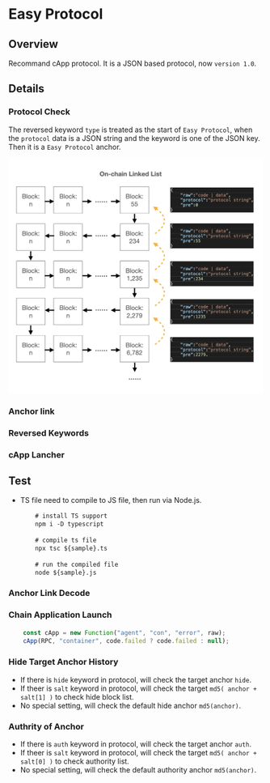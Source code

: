 # Easy Protocol

## Overview

Recommand cApp protocol. It is a JSON based protocol, now `version 1.0`.

## Details

### Protocol Check

The reversed keyword `type` is treated as the start of `Easy Protocol`, when the `protocol` data is a JSON string and the keyword is one of the JSON key. Then it is a `Easy Protocol` anchor.

![Easy Protocol Decode Map](../images/on_chain_linked_list.png)

### Anchor link

### Reversed Keywords

### cApp Lancher

## Test

- TS file need to compile to JS file, then run via Node.js.

    ```SHELL
        # install TS support
        npm i -D typescript

        # compile ts file
        npx tsc ${sample}.ts

        # run the compiled file
        node ${sample}.js
    ```

### Anchor Link Decode

### Chain Application Launch

```javascript
    const cApp = new Function("agent", "con", "error", raw);
    cApp(RPC, "container", code.failed ? code.failed : null);
```

### Hide Target Anchor History

- If there is `hide` keyword in protocol, will check the target anchor `hide`.
- If theer is `salt` keyword in protocol, will check the target `md5( anchor + salt[1] )` to check hide block list.
- No special setting, will check the default hide anchor `md5(anchor)`.

### Authrity of Anchor

- If there is `auth` keyword in protocol, will check the target anchor `auth`.
- If theer is `salt` keyword in protocol, will check the target `md5( anchor + salt[0] )` to check authority list.
- No special setting, will check the default authority anchor `md5(anchor)`.
